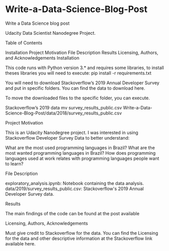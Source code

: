 # Write-a-Data-Science-Blog-Post

Write a Data Science blog post

Udacity Data Scientist Nanodegree Project.

Table of Contents

Installation
Project Motivation
File Description
Results
Licensing, Authors, and Acknowledgements
Installation

This code runs with Python version 3.* and requires some libraries, to install theses libraries you will need to execute: 
pip install -r requirements.txt

You will need to download Stackoverflow’s 2019 Annual Developer Survey and put in specific folders. You can find the data to download here. 

To move the downloaded files to the specific folder, you can execute. 

Stackoverflow’s 2019 data 
mv survey_results_public.csv Write-a-Data-Science-Blog-Post/data/2018/survey_results_public.csv

Project Motivation

This is an Udacity Nanodegree project. I was interested in using Stackoverflow Developer Survey Data to better understand:

What are the most used programming languages in Brazil? 
What are the most wanted programming languages in Brazil? 
How does programming languages used at work relates with programming languages people want to learn? 

File Description

exploratory_analysis.ipynb: Notebook containing the data analysis. 
data/2019/survey_results_public.csv: Stackoverflow's 2019 Annual Developer Survey data. 

Results

The main findings of the code can be found at the post available

Licensing, Authors, Acknowledgements

Must give credit to Stackoverflow for the data. You can find the Licensing for the data and other descriptive information at the Stackoverflow link available here.
